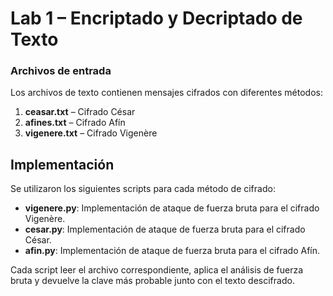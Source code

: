 # Lab 1 – Encriptado y Decriptado de Texto

### Archivos de entrada

Los archivos de texto contienen mensajes cifrados con diferentes métodos:

1. **ceasar.txt** – Cifrado César
2. **afines.txt** – Cifrado Afín
3. **vigenere.txt** – Cifrado Vigenère

## Implementación

Se utilizaron los siguientes scripts para cada método de cifrado:

- **vigenere.py**: Implementación de ataque de fuerza bruta para el cifrado Vigenère.
- **cesar.py**: Implementación de ataque de fuerza bruta para el cifrado César.
- **afin.py**: Implementación de ataque de fuerza bruta para el cifrado Afín.

Cada script leer el archivo correspondiente, aplica el análisis de fuerza bruta y devuelve la clave más probable junto con el texto descifrado.
